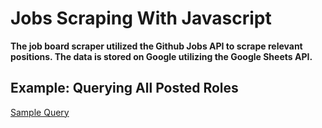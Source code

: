# Jobs Scraping With Javascript

**The job board scraper utilized the Github Jobs API to scrape relevant positions. The data is stored on Google utilizing the Google Sheets API.**

## Example: Querying All Posted Roles
[Sample Query](https://u.cubeupload.com/aaronkyle/ScreenShot20201112at.png)

